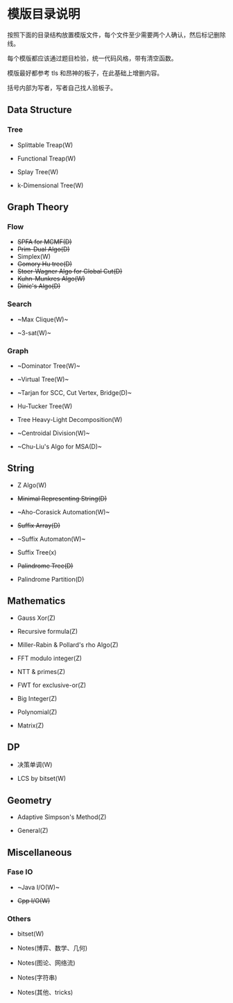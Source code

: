 # 模版目录说明

按照下面的目录结构放置模版文件，每个文件至少需要两个人确认，然后标记删除线。

每个模版都应该通过题目检验，统一代码风格，带有清空函数。

模版最好都参考 tls 和昂神的板子，在此基础上增删内容。

括号内部为写者，写者自己找人验板子。

## Data Structure

### Tree

- Splittable Treap(W)

- Functional Treap(W)

- Splay Tree(W)

- k-Dimensional Tree(W)

## Graph Theory

### Flow

- ~~SPFA for MCMF(D)~~
- ~~Prim-Dual Algo(D)~~
- Simplex(W)
- ~~Gomory Hu tree(D)~~
- ~~Stoer-Wagner Algo for Global Cut(D)~~
- ~~Kuhn-Munkres Algo(W)~~
- ~~Dinic's Algo(D)~~

### Search

- ~Max Clique(W)~

- ~3-sat(W)~

### Graph

- ~Dominator Tree(W)~

- ~Virtual Tree(W)~

- ~Tarjan for SCC, Cut Vertex, Bridge(D)~

- Hu-Tucker Tree(W)

- Tree Heavy-Light Decomposition(W)

- ~Centroidal Division(W)~

- ~Chu-Liu's Algo for MSA(D)~

## String

- Z Algo(W)

- ~~Minimal Representing String(D)~~

- ~Aho-Corasick Automation(W)~

- ~~Suffix Array(D)~~

- ~Suffix Automaton(W)~

- Suffix Tree(x)

- ~~Palindrome Tree(D)~~

- Palindrome Partition(D)

## Mathematics

- Gauss Xor(Z)

- Recursive formula(Z)

- Miller-Rabin & Pollard's rho Algo(Z)

- FFT modulo integer(Z)

- NTT & primes(Z)

- FWT for exclusive-or(Z)

- Big Integer(Z)

- Polynomial(Z)

- Matrix(Z)

## DP

- 决策单调(W)

- LCS by bitset(W)

## Geometry

- Adaptive Simpson's Method(Z)

- General(Z)

## Miscellaneous

### Fase IO

- ~Java I/O(W)~

- ~~Cpp I/O(W)~~

### Others

- bitset(W)

- Notes(博弈、数学、几何)

- Notes(图论、网络流)

- Notes(字符串)

- Notes(其他、tricks)
